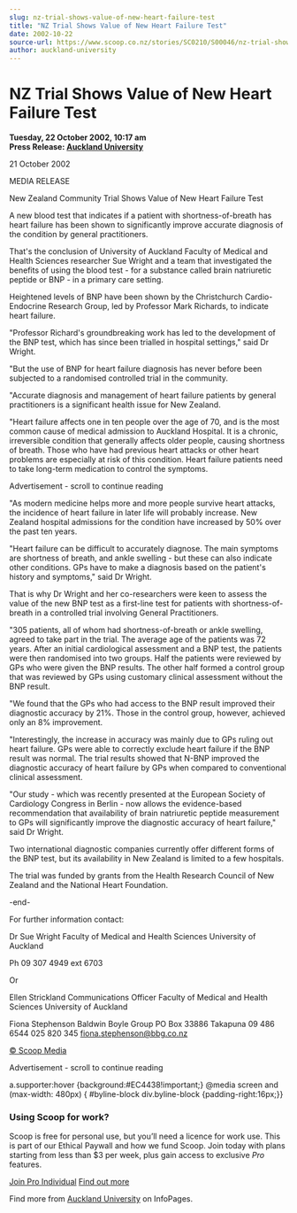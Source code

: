 ```yaml
---
slug: nz-trial-shows-value-of-new-heart-failure-test
title: "NZ Trial Shows Value of New Heart Failure Test"
date: 2002-10-22
source-url: https://www.scoop.co.nz/stories/SC0210/S00046/nz-trial-shows-value-of-new-heart-failure-test.htm
author: auckland-university
---
```

NZ Trial Shows Value of New Heart Failure Test
==============================================

**Tuesday, 22 October 2002, 10:17 am**  
**Press Release: [Auckland University](https://info.scoop.co.nz/Auckland_University)**

21 October 2002

MEDIA RELEASE

New Zealand Community Trial Shows Value of New Heart Failure Test

A new blood test that indicates if a patient with shortness-of-breath has heart failure has been shown to significantly improve accurate diagnosis of the condition by general practitioners.

That's the conclusion of University of Auckland Faculty of Medical and Health Sciences researcher Sue Wright and a team that investigated the benefits of using the blood test - for a substance called brain natriuretic peptide or BNP - in a primary care setting.

Heightened levels of BNP have been shown by the Christchurch Cardio-Endocrine Research Group, led by Professor Mark Richards, to indicate heart failure.

"Professor Richard's groundbreaking work has led to the development of the BNP test, which has since been trialled in hospital settings," said Dr Wright.

"But the use of BNP for heart failure diagnosis has never before been subjected to a randomised controlled trial in the community.

"Accurate diagnosis and management of heart failure patients by general practitioners is a significant health issue for New Zealand.

"Heart failure affects one in ten people over the age of 70, and is the most common cause of medical admission to Auckland Hospital. It is a chronic, irreversible condition that generally affects older people, causing shortness of breath. Those who have had previous heart attacks or other heart problems are especially at risk of this condition. Heart failure patients need to take long-term medication to control the symptoms.

Advertisement - scroll to continue reading





"As modern medicine helps more and more people survive heart attacks, the incidence of heart failure in later life will probably increase. New Zealand hospital admissions for the condition have increased by 50% over the past ten years.

"Heart failure can be difficult to accurately diagnose. The main symptoms are shortness of breath, and ankle swelling - but these can also indicate other conditions. GPs have to make a diagnosis based on the patient's history and symptoms," said Dr Wright.

That is why Dr Wright and her co-researchers were keen to assess the value of the new BNP test as a first-line test for patients with shortness-of-breath in a controlled trial involving General Practitioners.

"305 patients, all of whom had shortness-of-breath or ankle swelling, agreed to take part in the trial. The average age of the patients was 72 years. After an initial cardiological assessment and a BNP test, the patients were then randomised into two groups. Half the patients were reviewed by GPs who were given the BNP results. The other half formed a control group that was reviewed by GPs using customary clinical assessment without the BNP result.

"We found that the GPs who had access to the BNP result improved their diagnostic accuracy by 21%. Those in the control group, however, achieved only an 8% improvement.

"Interestingly, the increase in accuracy was mainly due to GPs ruling out heart failure. GPs were able to correctly exclude heart failure if the BNP result was normal. The trial results showed that N-BNP improved the diagnostic accuracy of heart failure by GPs when compared to conventional clinical assessment.

"Our study - which was recently presented at the European Society of Cardiology Congress in Berlin - now allows the evidence-based recommendation that availability of brain natriuretic peptide measurement to GPs will significantly improve the diagnostic accuracy of heart failure," said Dr Wright.

Two international diagnostic companies currently offer different forms of the BNP test, but its availability in New Zealand is limited to a few hospitals.

The trial was funded by grants from the Health Research Council of New Zealand and the National Heart Foundation.

\-end-

For further information contact:

Dr Sue Wright Faculty of Medical and Health Sciences University of Auckland

Ph 09 307 4949 ext 6703

Or

Ellen Strickland Communications Officer Faculty of Medical and Health Sciences University of Auckland

Fiona Stephenson Baldwin Boyle Group PO Box 33886 Takapuna 09 486 6544 025 820 345 fiona.stephenson@bbg.co.nz

[© Scoop Media](http://www.scoop.co.nz/about/terms.html)  

Advertisement - scroll to continue reading



a.supporter:hover {background:#EC4438!important;} @media screen and (max-width: 480px) { #byline-block div.byline-block {padding-right:16px;}}

### Using Scoop for work?

Scoop is free for personal use, but you’ll need a licence for work use. This is part of our Ethical Paywall and how we fund Scoop. Join today with plans starting from less than $3 per week, plus gain access to exclusive _Pro_ features.  
  
[Join Pro Individual](https://pro.scoop.co.nz/Individual/?from=ProIn24) [Find out more](https://pro.scoop.co.nz/using-scoop-for-work/?from=ProIn24)

Find more from [Auckland University](https://info.scoop.co.nz/Auckland_University) on InfoPages.
